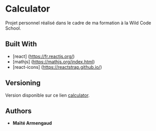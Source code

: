 # Calculator

Projet personnel réalisé dans le cadre de ma formation à la Wild Code School. 


## Built With
* [react] (https://fr.reactjs.org/)
* [mathjs] (https://mathjs.org/index.html)
* [react-icons] (https://reactstrap.github.io/)

## Versioning

Version disponible sur ce lien [calculator](https://codesandbox.io/s/github/Ma-ho/calculator). 

## Authors

* **Maïté Armengaud** 


